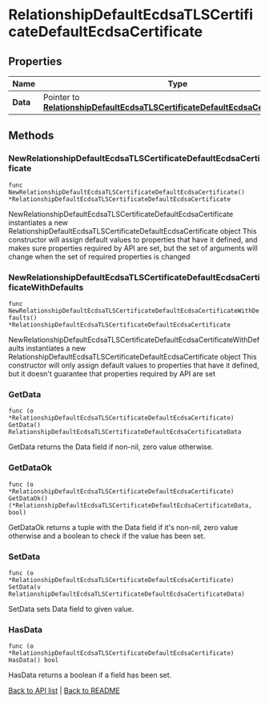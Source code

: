 # RelationshipDefaultEcdsaTLSCertificateDefaultEcdsaCertificate

## Properties

Name | Type | Description | Notes
------------ | ------------- | ------------- | -------------
**Data** | Pointer to [**RelationshipDefaultEcdsaTLSCertificateDefaultEcdsaCertificateData**](RelationshipDefaultEcdsaTLSCertificateDefaultEcdsaCertificateData.md) |  | [optional] 

## Methods

### NewRelationshipDefaultEcdsaTLSCertificateDefaultEcdsaCertificate

`func NewRelationshipDefaultEcdsaTLSCertificateDefaultEcdsaCertificate() *RelationshipDefaultEcdsaTLSCertificateDefaultEcdsaCertificate`

NewRelationshipDefaultEcdsaTLSCertificateDefaultEcdsaCertificate instantiates a new RelationshipDefaultEcdsaTLSCertificateDefaultEcdsaCertificate object
This constructor will assign default values to properties that have it defined,
and makes sure properties required by API are set, but the set of arguments
will change when the set of required properties is changed

### NewRelationshipDefaultEcdsaTLSCertificateDefaultEcdsaCertificateWithDefaults

`func NewRelationshipDefaultEcdsaTLSCertificateDefaultEcdsaCertificateWithDefaults() *RelationshipDefaultEcdsaTLSCertificateDefaultEcdsaCertificate`

NewRelationshipDefaultEcdsaTLSCertificateDefaultEcdsaCertificateWithDefaults instantiates a new RelationshipDefaultEcdsaTLSCertificateDefaultEcdsaCertificate object
This constructor will only assign default values to properties that have it defined,
but it doesn't guarantee that properties required by API are set

### GetData

`func (o *RelationshipDefaultEcdsaTLSCertificateDefaultEcdsaCertificate) GetData() RelationshipDefaultEcdsaTLSCertificateDefaultEcdsaCertificateData`

GetData returns the Data field if non-nil, zero value otherwise.

### GetDataOk

`func (o *RelationshipDefaultEcdsaTLSCertificateDefaultEcdsaCertificate) GetDataOk() (*RelationshipDefaultEcdsaTLSCertificateDefaultEcdsaCertificateData, bool)`

GetDataOk returns a tuple with the Data field if it's non-nil, zero value otherwise
and a boolean to check if the value has been set.

### SetData

`func (o *RelationshipDefaultEcdsaTLSCertificateDefaultEcdsaCertificate) SetData(v RelationshipDefaultEcdsaTLSCertificateDefaultEcdsaCertificateData)`

SetData sets Data field to given value.

### HasData

`func (o *RelationshipDefaultEcdsaTLSCertificateDefaultEcdsaCertificate) HasData() bool`

HasData returns a boolean if a field has been set.


[Back to API list](../README.md#documentation-for-api-endpoints) | [Back to README](../README.md)
